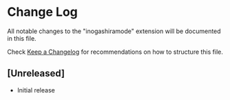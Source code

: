 # Change Log

All notable changes to the "inogashiramode" extension will be documented in this file.

Check [Keep a Changelog](http://keepachangelog.com/) for recommendations on how to structure this file.

## [Unreleased]

- Initial release